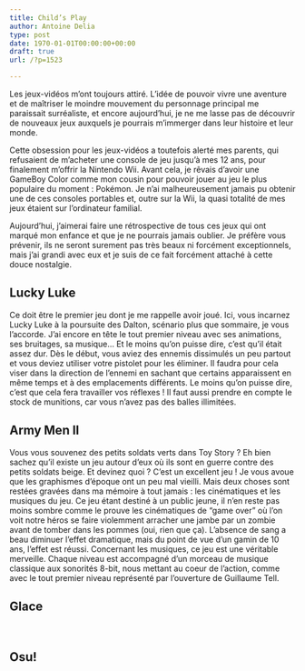 ```yaml
---
title: Child’s Play
author: Antoine Delia
type: post
date: 1970-01-01T00:00:00+00:00
draft: true
url: /?p=1523

---
```

Les jeux-vidéos m&#8217;ont toujours attiré. L&#8217;idée de pouvoir vivre une aventure et de maîtriser le moindre mouvement du personnage principal me paraissait surréaliste, et encore aujourd&#8217;hui, je ne me lasse pas de découvrir de nouveaux jeux auxquels je pourrais m&#8217;immerger dans leur histoire et leur monde.

Cette obsession pour les jeux-vidéos a toutefois alerté mes parents, qui refusaient de m&#8217;acheter une console de jeu jusqu&#8217;à mes 12 ans, pour finalement m&#8217;offrir la Nintendo Wii. Avant cela, je rêvais d&#8217;avoir une GameBoy Color comme mon cousin pour pouvoir jouer au jeu le plus populaire du moment : Pokémon. Je n&#8217;ai malheureusement jamais pu obtenir une de ces consoles portables et, outre sur la Wii, la quasi totalité de mes jeux étaient sur l&#8217;ordinateur familial.

Aujourd&#8217;hui, j&#8217;aimerai faire une rétrospective de tous ces jeux qui ont marqué mon enfance et que je ne pourrais jamais oublier. Je préfère vous prévenir, ils ne seront surement pas très beaux ni forcément exceptionnels, mais j&#8217;ai grandi avec eux et je suis de ce fait forcément attaché à cette douce nostalgie.

## Lucky Luke

Ce doit être le premier jeu dont je me rappelle avoir joué. Ici, vous incarnez Lucky Luke à la poursuite des Dalton, scénario plus que sommaire, je vous l&#8217;accorde. J&#8217;ai encore en tête le tout premier niveau avec ses animations, ses bruitages, sa musique&#8230; Et le moins qu&#8217;on puisse dire, c&#8217;est qu&#8217;il était assez dur. Dès le début, vous aviez des ennemis dissimulés un peu partout et vous deviez utiliser votre pistolet pour les éliminer. Il faudra pour cela viser dans la direction de l&#8217;ennemi en sachant que certains apparaissent en même temps et à des emplacements différents. Le moins qu&#8217;on puisse dire, c&#8217;est que cela fera travailler vos réflexes ! Il faut aussi prendre en compte le stock de munitions, car vous n&#8217;avez pas des balles illimitées.

## Army Men II

Vous vous souvenez des petits soldats verts dans Toy Story ? Eh bien sachez qu&#8217;il existe un jeu autour d&#8217;eux où ils sont en guerre contre des petits soldats beige. Et devinez quoi ? C&#8217;est un excellent jeu ! Je vous avoue que les graphismes d&#8217;époque ont un peu mal vieilli. Mais deux choses sont restées gravées dans ma mémoire à tout jamais : les cinématiques et les musiques du jeu. Ce jeu étant destiné à un public jeune, il n&#8217;en reste pas moins sombre comme le prouve les cinématiques de &#8220;game over&#8221; où l&#8217;on voit notre héros se faire violemment arracher une jambe par un zombie avant de tomber dans les pommes (oui, rien que ça). L&#8217;absence de sang a beau diminuer l&#8217;effet dramatique, mais du point de vue d&#8217;un gamin de 10 ans, l&#8217;effet est réussi. Concernant les musiques, ce jeu est une véritable merveille. Chaque niveau est accompagné d&#8217;un morceau de musique classique aux sonorités 8-bit, nous mettant au coeur de l&#8217;action, comme avec le tout premier niveau représenté par l&#8217;ouverture de Guillaume Tell.

## Glace

&nbsp;

## Osu!

&nbsp;